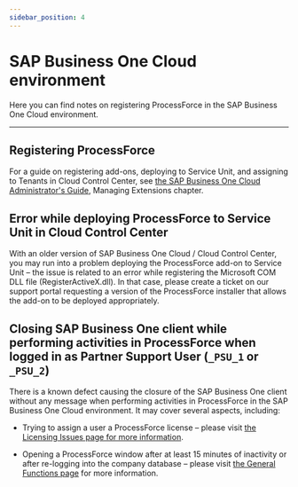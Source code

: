 ```yaml
---
sidebar_position: 4
---
```


# SAP Business One Cloud environment

Here you can find notes on registering ProcessForce in the SAP Business One Cloud environment.

---

## Registering ProcessForce

For a guide on registering add-ons, deploying to Service Unit, and assigning to Tenants in Cloud Control Center, see [the SAP Business One Cloud Administrator's Guide](https://help.sap.com/docs/SAP_BUSINESS_ONE_CLOUD), Managing Extensions chapter.

## Error while deploying ProcessForce to Service Unit in Cloud Control Center

With an older version of SAP Business One Cloud / Cloud Control Center, you may run into a problem deploying the ProcessForce add-on to Service Unit – the issue is related to an error while registering the Microsoft COM DLL file (RegisterActiveX.dll). In that case, please create a ticket on our support portal requesting a version of the ProcessForce installer that allows the add-on to be deployed appropriately.

## Closing SAP Business One client while performing activities in ProcessForce when logged in as Partner Support User (``_PSU_1`` or ``_PSU_2``)

There is a known defect causing the closure of the SAP Business One client without any message when performing activities in ProcessForce in the SAP Business One Cloud environment. It may cover several aspects, including:

- Trying to assign a user a ProcessForce license – please visit [the Licensing Issues page for more information](../../troubleshooting/licensing-issues.md).

- Opening a ProcessForce window after at least 15 minutes of inactivity or after re-logging into the company database – please visit [the General Functions page](../../troubleshooting/general-functions.md) for more information.
